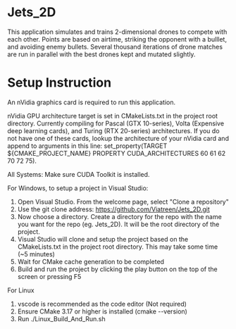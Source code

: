 # Jets_2D
This application simulates and trains 2-dimensional drones to compete with each other. Points are based on airtime, striking the opponent with a bulllet, and avoiding enemy bullets. Several thousand iterations of drone matches are run in parallel with the best drones kept and mutated slightly.

# Setup Instruction
An nVidia graphics card is required to run this application. 

nVidia GPU architecture target is set in CMakeLists.txt in the project root directory. 
Currently compiling for Pascal (GTX 10-series), Volta (Expensive deep learning cards), and Turing (RTX 20-series) architectures. 
If you do not have one of these cards, lookup the architecture of your nVidia card and append to arguments in this line: set_property(TARGET ${CMAKE_PROJECT_NAME} PROPERTY CUDA_ARCHITECTURES 60 61 62 70 72 75). 

All Systems:
Make sure CUDA Toolkit is installed. 

For Windows, to setup a project in Visual Studio:
1) Open Visual Studio. From the welcome page, select "Clone a repository"
2) Use the git clone address: https://github.com/Viatreen/Jets_2D.git
3) Now choose a directory. Create a directory for the repo with the name you want for the repo (eg. Jets_2D). It will be the root directory of the project.
4) Visual Studio will clone and setup the project based on the CMakeLists.txt in the project root directory. This may take some time (~5 minutes)
5) Wait for CMake cache generation to be completed
6) Build and run the project by clicking the play button on the top of the screen or pressing F5

For Linux
1) vscode is recommended as the code editor (Not required)
2) Ensure CMake 3.17 or higher is installed (cmake --version)
3) Run ./Linux_Build_And_Run.sh
